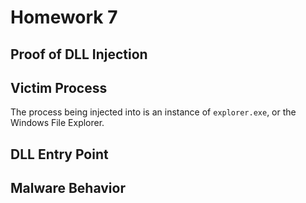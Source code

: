 # Homework 7
## Proof of DLL Injection

## Victim Process
The process being injected into is an instance of `explorer.exe`, or the Windows File Explorer.

## DLL Entry Point

## Malware Behavior
